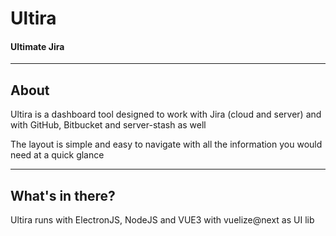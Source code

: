 # Ultira

#### Ultimate Jira

---

## About

Ultira is a dashboard tool designed to work with Jira (cloud and server) and with GitHub, Bitbucket and server-stash as well

The layout is simple and easy to navigate with all the information you would need at a quick glance

---

## What's in there?

Ultira runs with ElectronJS, NodeJS and VUE3 with vuelize@next as UI lib
